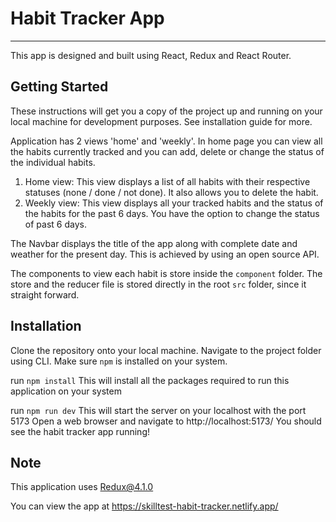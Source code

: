 # Habit Tracker App

------------------------------------------------------------------------------

This app is designed and built using React, Redux and React Router.
## Getting Started
These instructions will get you a copy of the project up and running on your local machine for development purposes. See installation guide for more.

Application has 2 views 'home' and 'weekly'.
In home page you can view all the habits currently tracked and you can add, delete or change the status of the individual habits.
1) Home view: This view displays a list of all habits with their respective statuses (none / done / not done). It also allows you to delete the habit. 
2) Weekly view: This view displays all your tracked habits and the status of the habits for the past 6 days. You have the option to change the status of past 6 days.

The Navbar displays the title of the app along with complete date and weather for the present day.
This is achieved by using an open source API.

The components to view each habit is store inside the `component` folder.
The store and the reducer file is stored directly in the root `src` folder, since it straight forward.

## Installation

Clone the repository onto your local machine.
Navigate to the project folder using CLI.
Make sure `npm` is installed on your system.

run `npm install`
This will install all the packages required to run this application on your system 
 
run `npm run dev`
This will start the server on your localhost with the port 5173
Open a web browser and navigate to http://localhost:5173/
You should see the habit tracker app running!

## Note
This application uses Redux@4.1.0

You can view the app at https://skilltest-habit-tracker.netlify.app/


